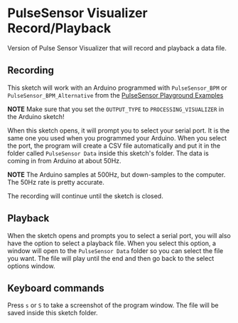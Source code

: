 # PulseSensor Visualizer Record/Playback
Version of Pulse Sensor Visualizer that will record and playback a data file.

## Recording
This sketch will work with an Arduino programmed with `PulseSensor_BPM` or `PulseSensor_BPM_Alternative` from the [PulseSensor Playground Examples](https://github.com/WorldFamousElectronics/PulseSensorPlayground/tree/master/examples)

**NOTE** Make sure that you set the `OUTPUT_TYPE` to `PROCESSING_VISUALIZER` in the Arduino sketch!

When this sketch opens, it will prompt you to select your serial port. It is the same one you used when you programmed your Arduino. When you select the port, the program will create a CSV file automatically and put it in the folder called `PulseSensor Data` inside this sketch's folder. The data is coming in from Arduino at about 50Hz.

**NOTE** The Arduino samples at 500Hz, but down-samples to the computer. The 50Hz rate is pretty accurate.

The recording will continue until the sketch is closed.

## Playback
When the sketch opens and prompts you to select a serial port, you will also have the option to select a playback file. When you select this option, a window will open to the `PulseSensor Data` folder so you can select the file you want.
The file will play until the end and then go back to the select options window.

## Keyboard commands
Press `s` or `S` to take a screenshot of the program window. The file will be saved inside this sketch folder.

